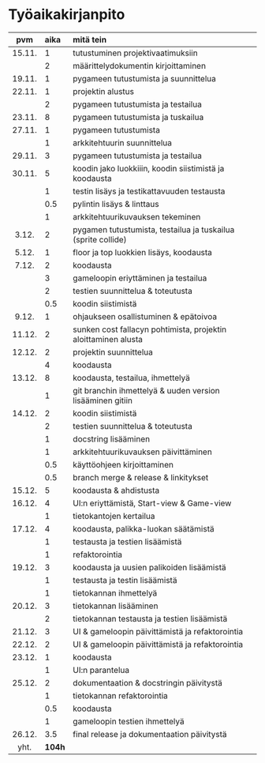 # Työaikakirjanpito

| pvm | aika | mitä tein  |
| :----:|:-----| :-----|
| 15.11. | 1   | tutustuminen projektivaatimuksiin |
|	 | 2   | määrittelydokumentin kirjoittaminen |
| 19.11. | 1   | pygameen tutustumista ja suunnittelua |
| 22.11. | 1   | projektin alustus |
|    | 2   | pygameen tutustumista ja testailua |
| 23.11. | 8   | pygameen tutustumista ja tuskailua |
| 27.11. | 1 | pygameen tutustumista |
|    | 1 | arkkitehtuurin suunnittelua |
| 29.11. | 3 | pygameen tutustumista ja testailua |
| 30.11. | 5 | koodin jako luokkiiin, koodin siistimistä ja koodausta |
|    | 1 | testin lisäys ja testikattavuuden testausta |
|    | 0.5 | pylintin lisäys & linttaus |
|    | 1 | arkkitehtuurikuvauksen tekeminen |
| 3.12. | 2 | pygamen tutustumista, testailua ja tuskailua (sprite collide) |
| 5.12. | 1 | floor ja top luokkien lisäys, koodausta |
| 7.12. | 2 | koodausta |
|    | 3 | gameloopin eriyttäminen ja testailua |
|    | 2 | testien suunnittelua & toteutusta |
|    | 0.5 | koodin siistimistä |
| 9.12. | 1 | ohjaukseen osallistuminen & epätoivoa |
| 11.12. | 2 | sunken cost fallacyn pohtimista, projektin aloittaminen alusta |
| 12.12. | 2 | projektin suunnittelua |
|    | 4 | koodausta |
| 13.12. | 8 | koodausta, testailua, ihmettelyä |
|    | 1 | git branchin ihmettelyä & uuden version lisääminen gitiin |
| 14.12. | 2 | koodin siistimistä |
|    | 2 | testien suunnittelua & toteutusta |
|    | 1 | docstring lisääminen |
|    | 1 | arkkitehtuurikuvauksen päivittäminen |
|    | 0.5 | käyttöohjeen kirjoittaminen |
|    | 0.5 | branch merge & release & linkitykset |
| 15.12. | 5 | koodausta & ahdistusta |
| 16.12. | 4 | UI:n eriyttämistä, Start-view & Game-view|
|    | 1 | tietokantojen kertailua |
| 17.12. | 4 | koodausta, palikka-luokan säätämistä |
|    | 1 | testausta ja testien lisäämistä |
|    | 1 | refaktorointia |
| 19.12. | 3 | koodausta ja uusien palikoiden lisäämistä |
|    | 1 | testausta ja testin lisäämistä |
|    | 1 | tietokannan ihmettelyä |
| 20.12. | 3 | tietokannan lisääminen |
|    | 2 | tietokannan testausta ja testien lisäämistä |
| 21.12. | 3 | UI & gameloopin päivittämistä ja refaktorointia |
| 22.12. | 2 | UI & gameloopin päivittämistä ja refaktorointia |
| 23.12. | 1 | koodausta |
|    | 1 | UI:n parantelua |
| 25.12. | 2 | dokumentaation & docstringin päivitystä |
|    | 1 | tietokannan refaktorointia |
|    | 0.5 | koodausta |
|    | 1 | gameloopin testien ihmettelyä |
| 26.12. | 3.5 | final release ja dokumentaation päivitystä |
| yht. | **104h** |  |
